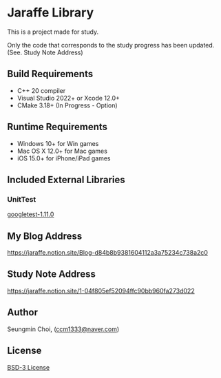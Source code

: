 ﻿# Jaraffe Library
This is a project made for study.

Only the code that corresponds to the study progress has been updated.
(See. Study Note Address)

## Build Requirements
- C++ 20 compiler
- Visual Studio 2022+ or Xcode 12.0+
- CMake 3.18+ (In Progress - Option)

## Runtime Requirements
- Windows 10+ for Win games 
- Mac OS X 12.0+ for Mac games
- iOS 15.0+ for iPhone/iPad games

## Included External Libraries
### UnitTest
[googletest-1.11.0](https://github.com/google/googletest) <br />

## My Blog Address
https://jaraffe.notion.site/Blog-d84b8b9381604112a3a75234c738a2c0

## Study Note Address
https://jaraffe.notion.site/1-04f805ef52094ffc90bb960fa273d022

## Author
Seungmin Choi, (ccm1333@naver.com)

## License
[BSD-3 License](http://opensource.org/licenses/BSD-3-Clause)
